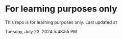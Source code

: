 # For learning purposes only
This repo is for learning purposes only.
Last updated at

Tuesday, July 23, 2024 5:48:55 PM

